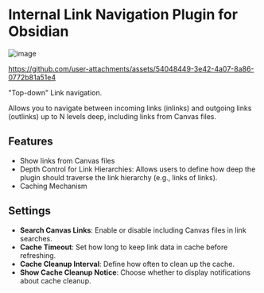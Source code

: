 # Internal Link Navigation Plugin for Obsidian

![image](https://github.com/user-attachments/assets/25f57e8f-e3ae-4925-b41c-6206845504ae)


https://github.com/user-attachments/assets/54048449-3e42-4a07-8a86-0772b81a51e4


"Top-down" Link navigation.

Allows you to navigate between incoming links (inlinks) and outgoing links (outlinks) up to N levels deep, including links from Canvas files. 

## Features

- Show links from Canvas files
- Depth Control for Link Hierarchies: Allows users to define how deep the plugin should traverse the link hierarchy (e.g., links of links).
- Caching Mechanism


## Settings

- **Search Canvas Links**: Enable or disable including Canvas files in link searches.
- **Cache Timeout**: Set how long to keep link data in cache before refreshing.
- **Cache Cleanup Interval**: Define how often to clean up the cache.
- **Show Cache Cleanup Notice**: Choose whether to display notifications about cache cleanup.
